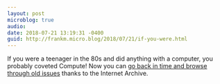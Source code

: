 ```yaml
---
layout: post
microblog: true
audio: 
date: 2018-07-21 13:19:31 -0400
guid: http://frankm.micro.blog/2018/07/21/if-you-were.html
---
```

If you were a teenager in the 80s and did anything with a computer, you probably coveted Compute! Now you can [go back in time and browse through old issues](https://archive.org/details/compute-magazine) thanks to the Internet Archive.
